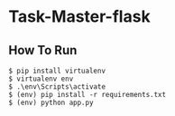 # Task-Master-flask

## How To Run

```
$ pip install virtualenv
$ virtualenv env
$ .\env\Scripts\activate
$ (env) pip install -r requirements.txt
$ (env) python app.py
```
